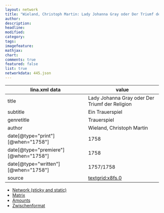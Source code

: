 ```yaml
---
layout: network
title: "Wieland, Christoph Martin: Lady Johanna Gray oder Der Triumf der Religion (1758)"
author:
description:
headline:
modified:
category:
tags:
imagefeature: 
mathjax: 
chart: 
comments: true
featured: false
list: true
networkdata: 445.json
---
```

lina.xml data  | value
------------- | -------------
title|Lady Johanna Gray oder Der Triumf der Religion
subtitle|Ein Trauerspiel
genretitle|Trauerspiel
author|Wieland, Christoph Martin
date[@type="print"][@when="1758"]|1758
date[@type="premiere"][@when="1758"]|1758
date[@type="written"][@when="1758"]|1757/1758
source|[textgrid:x8fs.0](https://textgridlab.org/1.0/tgcrud-public/rest/textgrid:x8fs.0/data)



* [Network (sticky and static)](/network445)
* [Matrix](/matrix445)
* [Amounts](/amount445)
* [Zwischenformat](/lina445 )
